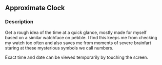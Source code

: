 ## Approximate Clock

### Description

Get a rough idea of the time at a quick glance, mostly made for myself based on a similar watchface on pebble. I find this keeps me from checking my watch too often and also saves me from moments of severe brainfart staring at these mysterious symbols we call numbers.

Exact time and date can be viewed temporarily by touching the screen.